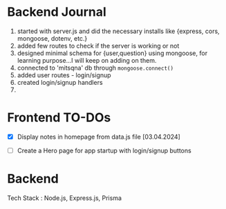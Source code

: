 

# Backend Journal

1. started with server.js and did the necessary installs like {express, cors, mongoose, dotenv, etc.}
2. added few routes to check if the server is working or not
3. designed minimal schema for {user,question} using mongoose, for learning purpose...I will keep on adding on them.
4. connected to 'mitsqna' db through ```mongoose.connect()```
5. added user routes - login/signup
6. created login/signup handlers
7. 


# Frontend TO-DOs
- [x] Display notes in homepage from data.js file  [03.04.2024]
- [ ] Create a Hero page for app startup with login/signup buttons


# Backend
Tech Stack : Node.js, Express.js, Prisma


